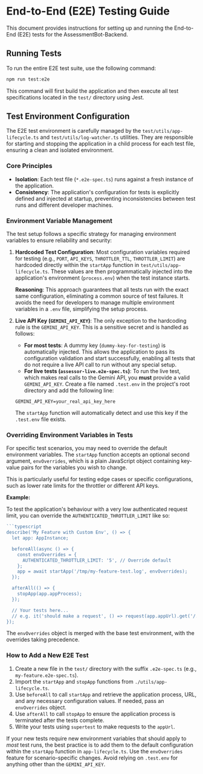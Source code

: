 # End-to-End (E2E) Testing Guide

This document provides instructions for setting up and running the End-to-End (E2E) tests for the AssessmentBot-Backend.

## Running Tests

To run the entire E2E test suite, use the following command:

```bash
npm run test:e2e
```

This command will first build the application and then execute all test specifications located in the `test/` directory using Jest.

## Test Environment Configuration

The E2E test environment is carefully managed by the `test/utils/app-lifecycle.ts` and `test/utils/log-watcher.ts` utilities. They are responsible for starting and stopping the application in a child process for each test file, ensuring a clean and isolated environment.

### Core Principles

- **Isolation**: Each test file (`*.e2e-spec.ts`) runs against a fresh instance of the application.
- **Consistency**: The application's configuration for tests is explicitly defined and injected at startup, preventing inconsistencies between test runs and different developer machines.

### Environment Variable Management

The test setup follows a specific strategy for managing environment variables to ensure reliability and security:

1.  **Hardcoded Test Configuration**: Most configuration variables required for testing (e.g., `PORT`, `API_KEYS`, `THROTTLER_TTL`, `THROTTLER_LIMIT`) are hardcoded directly within the `startApp` function in `test/utils/app-lifecycle.ts`. These values are then programmatically injected into the application's environment (`process.env`) when the test instance starts.

    **Reasoning**: This approach guarantees that all tests run with the exact same configuration, eliminating a common source of test failures. It avoids the need for developers to manage multiple environment variables in a `.env` file, simplifying the setup process.

2.  **Live API Key (`GEMINI_API_KEY`)**: The only exception to the hardcoding rule is the `GEMINI_API_KEY`. This is a sensitive secret and is handled as follows:
    - **For most tests**: A dummy key (`dummy-key-for-testing`) is automatically injected. This allows the application to pass its configuration validation and start successfully, enabling all tests that do not require a live API call to run without any special setup.
    - **For live tests (`assessor-live.e2e-spec.ts`)**: To run the live test, which makes real calls to the Gemini API, you **must** provide a valid `GEMINI_API_KEY`. Create a file named `.test.env` in the project's root directory and add the following line:

    ```
    GEMINI_API_KEY=your_real_api_key_here
    ```

    The `startApp` function will automatically detect and use this key if the `.test.env` file exists.

### Overriding Environment Variables in Tests

For specific test scenarios, you may need to override the default environment variables. The `startApp` function accepts an optional second argument, `envOverrides`, which is a plain JavaScript object containing key-value pairs for the variables you wish to change.

This is particularly useful for testing edge cases or specific configurations, such as lower rate limits for the throttler or different API keys.

**Example:**

To test the application's behaviour with a very low authenticated request limit, you can override the `AUTHENTICATED_THROTTLER_LIMIT` like so:

````typescript
```typescript
describe('My Feature with Custom Env', () => {
  let app: AppInstance;

  beforeAll(async () => {
    const envOverrides = {
      AUTHENTICATED_THROTTLER_LIMIT: '5', // Override default
    };
    app = await startApp('/tmp/my-feature-test.log', envOverrides);
  });

  afterAll(() => {
    stopApp(app.appProcess);
  });

  // Your tests here...
  // e.g. it('should make a request', () => request(app.appUrl).get('/...'));
});
````

The `envOverrides` object is merged with the base test environment, with the overrides taking precedence.

### How to Add a New E2E Test

1.  Create a new file in the `test/` directory with the suffix `.e2e-spec.ts` (e.g., `my-feature.e2e-spec.ts`).
2.  Import the `startApp` and `stopApp` functions from `./utils/app-lifecycle.ts`.
3.  Use `beforeAll` to call `startApp` and retrieve the application process, URL, and any necessary configuration values. If needed, pass an `envOverrides` object.
4.  Use `afterAll` to call `stopApp` to ensure the application process is terminated after the tests complete.
5.  Write your tests using `supertest` to make requests to the `appUrl`.

If your new tests require new environment variables that should apply to _most_ test runs, the best practice is to add them to the default configuration within the `startApp` function in `app-lifecycle.ts`. Use the `envOverrides` feature for scenario-specific changes. Avoid relying on `.test.env` for anything other than the `GEMINI_API_KEY`.
